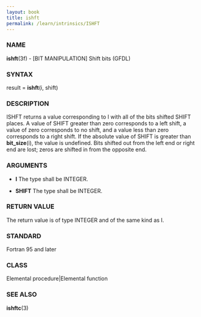 ```yaml
---
layout: book
title: ishft
permalink: /learn/intrinsics/ISHFT
---
```

### NAME

**ishft**(3f) - \[BIT MANIPULATION\] Shift bits
(GFDL)

### SYNTAX

result = **ishft**(i, shift)

### DESCRIPTION

ISHFT returns a value corresponding to I with all of the bits shifted
SHIFT places. A value of SHIFT greater than zero corresponds to a left
shift, a value of zero corresponds to no shift, and a value less than
zero corresponds to a right shift. If the absolute value of SHIFT is
greater than **bit\_size**(i), the value is undefined. Bits shifted out
from the left end or right end are lost; zeros are shifted in from the
opposite end.

### ARGUMENTS

  - **I**
    The type shall be INTEGER.

  - **SHIFT**
    The type shall be INTEGER.

### RETURN VALUE

The return value is of type INTEGER and of the same kind as I.

### STANDARD

Fortran 95 and later

### CLASS

Elemental procedure\|Elemental function

### SEE ALSO

**ishftc**(3)
